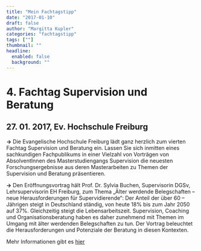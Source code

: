 ```yaml
---
title: "Mein Fachtagstipp"
date: "2017-01-10"
draft: false
author: "Margitta Kupler"
categories: "fachtagstipp"
tags: [""]
thumbnail: ""
headline:
  enabled: false
  background: ""
---
```


# 4. Fachtag Supervision und Beratung
## 27. 01. 2017, Ev. Hochschule Freiburg

**→** Die Evangelische Hochschule Freiburg lädt ganz herzlich zum vierten
Fachtag Supervision und Beratung ein. Lassen Sie sich inmitten eines
sachkundigen Fachpublikums in einer Vielzahl von Vorträgen von AbsolventInnen
des Masterstudiengangs Supervision die neuesten Forschungsergebnisse aus deren
Masterarbeiten zu Themen der Supervision und Beratung präsentieren.

<!--more-->

**→** Den Eröffnungsvortrag hält Prof. Dr. Sylvia Buchen, Supervisorin DGSv,
Lehrsupervisorin EH Freiburg, zum Thema „Älter werdende Belegschaften – neue
Herausforderungen für Supervidierende“: Der Anteil der über 60 – Jährigen
steigt in Deutschland ständig, von heute 18% bis zum Jahr 2050 auf 37%.
Gleichzeitig steigt die Lebensarbeitszeit. Supervision, Coaching und
Organisationsberatung haben es daher zunehmend mit Themen im Umgang mit älter
werdenden Belegschaften zu tun. Der Vortrag beleuchtet die Herausforderungen
und Potenziale der Beratung in diesen Kontexten.

Mehr Informationen gibt es [hier](http://https://www.eh-freiburg.de/aktuelles/veranstaltungen/veranstaltung-detail/save-the-date-4-fachtag-supervision-und-beratung/323 "4. Fachtag")

